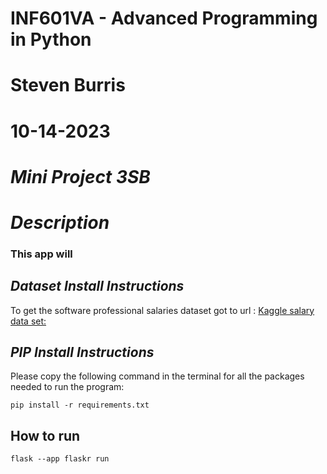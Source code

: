 # INF601VA - Advanced Programming in Python
# Steven Burris
# 10-14-2023
# *Mini Project 3SB*

# *Description*
### This app will 

## *Dataset Install Instructions*
 To get the software professional salaries dataset got to url : [Kaggle salary data set: ](https://www.kaggle.com/datasets/thedevastator/u-s-software-developer-salaries)

## *PIP Install Instructions*
Please copy the following command in the terminal for all the packages needed to run the program:
```
pip install -r requirements.txt
```

## How to run

```
flask --app flaskr run
```